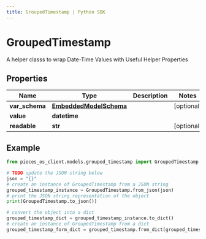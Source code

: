```yaml
---
title: GroupedTimestamp | Python SDK
---
```


# GroupedTimestamp

A helper classs to wrap Date-Time Values with Useful Helper Properties

## Properties

Name | Type | Description | Notes
------------ | ------------- | ------------- | -------------
**var_schema** | [**EmbeddedModelSchema**](EmbeddedModelSchema) |  | [optional] 
**value** | **datetime** |  | 
**readable** | **str** |  | [optional] 

## Example

```python
from pieces_os_client.models.grouped_timestamp import GroupedTimestamp

# TODO update the JSON string below
json = "{}"
# create an instance of GroupedTimestamp from a JSON string
grouped_timestamp_instance = GroupedTimestamp.from_json(json)
# print the JSON string representation of the object
print(GroupedTimestamp.to_json())

# convert the object into a dict
grouped_timestamp_dict = grouped_timestamp_instance.to_dict()
# create an instance of GroupedTimestamp from a dict
grouped_timestamp_form_dict = grouped_timestamp.from_dict(grouped_timestamp_dict)
```


